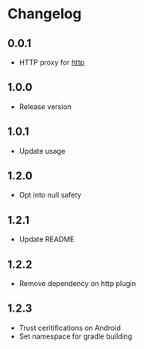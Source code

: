 # Changelog

## 0.0.1

* HTTP proxy for [http](https://pub.dev/packages/http)

## 1.0.0

* Release version

## 1.0.1

* Update usage

## 1.2.0

* Opt into null safety

## 1.2.1

* Update README

## 1.2.2
* Remove dependency on http plugin

## 1.2.3
* Trust ceritifications on Android
* Set namespace for gradle building